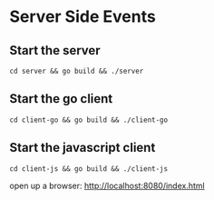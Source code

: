 # Server Side Events

## Start the server

`cd server && go build && ./server`

## Start the go client

`cd client-go && go build && ./client-go`

## Start the javascript client

`cd client-js && go build && ./client-js`

open up a browser: [http://localhost:8080/index.html](http://localhost:8080/index.html)